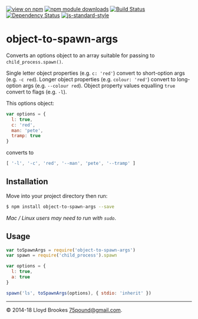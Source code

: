 [![view on npm](http://img.shields.io/npm/v/object-to-spawn-args.svg)](https://www.npmjs.org/package/object-to-spawn-args)
[![npm module downloads](http://img.shields.io/npm/dt/object-to-spawn-args.svg)](https://www.npmjs.org/package/object-to-spawn-args)
[![Build Status](https://travis-ci.org/75lb/object-to-spawn-args.svg?branch=master)](https://travis-ci.org/75lb/object-to-spawn-args)
[![Dependency Status](https://david-dm.org/75lb/object-to-spawn-args.svg)](https://david-dm.org/75lb/object-to-spawn-args)
[![js-standard-style](https://img.shields.io/badge/code%20style-standard-brightgreen.svg)](https://github.com/feross/standard)

# object-to-spawn-args
Converts an options object to an array suitable for passing to `child_process.spawn()`.

Single letter object properties (e.g. `c: 'red'`) convert to short-option args (e.g. `-c red`). Longer object properties (e.g. `colour: 'red'`) convert to long-option args (e.g. `--colour red`). Object property values equalling `true` convert to flags (e.g. `-l`).

This options object:
```js
var options = {
  l: true,
  c: 'red',
  man: 'pete',
  tramp: true
}
```

converts to
```js
[ '-l', '-c', 'red', '--man', 'pete', '--tramp' ]
```

## Installation
Move into your project directory then run:
```sh
$ npm install object-to-spawn-args --save
```
*Mac / Linux users may need to run with `sudo`*.


## Usage
```js
var toSpawnArgs = require('object-to-spawn-args')
var spawn = require('child_process').spawn

var options = {
  l: true,
  a: true
}

spawn('ls', toSpawnArgs(options), { stdio: 'inherit' })
```

* * *

&copy; 2014-18 Lloyd Brookes <75pound@gmail.com>.